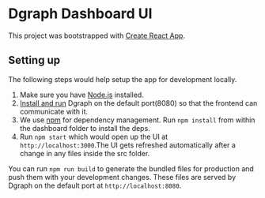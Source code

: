 # Dgraph Dashboard UI

This project was bootstrapped with
[Create React App](https://github.com/facebookincubator/create-react-app).

## Setting up

The following steps would help setup the app for development locally.

1. Make sure you have [Node.js](https://nodejs.org/en/) installed.
2. [Install and run](https://docs.dgraph.io) Dgraph on the default port(8080) so
   that the frontend can communicate with it.
3. We use [npm](https://www.npmjs.com/) for dependency management. Run `npm install`
   from within the dashboard folder to install the deps.
4. Run `npm start` which would open up the UI at `http://localhost:3000`.The UI gets
   refreshed automatically after a change in any files inside the src folder.

You can run `npm run build` to generate the bundled files for production and push
them with your development changes. These files are served by Dgraph on the
default port at `http://localhost:8080`.
